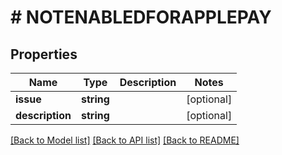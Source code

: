 # # NOTENABLEDFORAPPLEPAY

## Properties

Name | Type | Description | Notes
------------ | ------------- | ------------- | -------------
**issue** | **string** |  | [optional]
**description** | **string** |  | [optional]

[[Back to Model list]](../../README.md#models) [[Back to API list]](../../README.md#endpoints) [[Back to README]](../../README.md)
